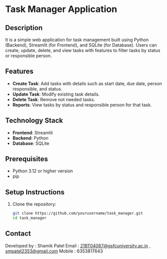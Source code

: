 # Task Manager Application

## Description
It is a simple web application for task management built using Python (Backend), Streamlit (for Frontend), and SQLite (for Database). Users can create, update, delete, and view tasks with features to filter tasks by status or responsible person.

## Features
- **Create Task**: Add tasks with details such as start date, due date, person responsible, and status.
- **Update Task**: Modify existing task details.
- **Delete Task**: Remove not needed tasks.
- **Reports**: View tasks by status and responsible person for that task.

## Technology Stack
- **Frontend**: Streamlit
- **Backend**: Python
- **Database**: SQLite

## Prerequisites
- Python 3.12 or higher version
- pip

## Setup Instructions
1. Clone the repository:
   ```bash
   git clone https://github.com/yourusername/task_manager.git
   cd task_manager

## Contact 
Developed by : Shamik Patel 
Email : 21BT04087@gsfcuniversity.ac.in , smpatel2353@gmail.com
Mobile : 6353817643
